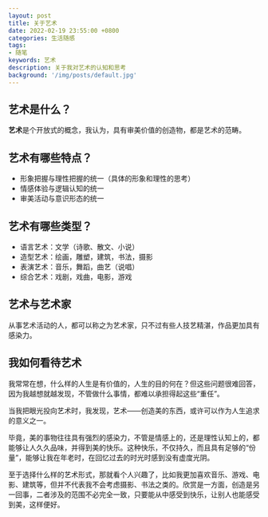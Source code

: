 ```yaml
---
layout: post
title: 关于艺术
date: 2022-02-19 23:55:00 +0800
categories: 生活随感
tags:
- 随笔
keywords: 艺术
description: 关于我对艺术的认知和思考
background: '/img/posts/default.jpg'
---
```


## 艺术是什么？

**艺术**是个开放式的概念，我认为，具有审美价值的创造物，都是艺术的范畴。

## 艺术有哪些特点？

- 形象把握与理性把握的统一（具体的形象和理性的思考）
- 情感体验与逻辑认知的统一
- 审美活动与意识形态的统一

## 艺术有哪些类型？

- 语言艺术：文学（诗歌、散文、小说）
- 造型艺术：绘画，雕塑，建筑，书法，摄影
- 表演艺术：音乐，舞蹈，曲艺（说唱）
- 综合艺术：戏剧，戏曲，电影，游戏

## 艺术与艺术家

从事艺术活动的人，都可以称之为艺术家，只不过有些人技艺精湛，作品更加具有感染力。

## 我如何看待艺术

我常常在想，什么样的人生是有价值的，人生的目的何在？但这些问题很难回答，因为我越想就越发现，不管做什么事情，都难以承担得起这些“重任”。

当我把眼光投向艺术时，我发现，艺术——创造美的东西，或许可以作为人生追求的意义之一。

毕竟，美的事物往往具有强烈的感染力，不管是情感上的，还是理性认知上的，都能够让人久久品味，并得到美的快乐。这种快乐，不仅持久，而且具有足够的“份量”，能够让我在年老时，在回忆过去的时光时感到没有虚度光阴。

至于选择什么样的艺术形式，那就看个人兴趣了，比如我更加喜欢音乐、游戏、电影、建筑等，但并不代表我不会考虑摄影、书法之类的。欣赏是一方面，创造是另一回事，二者涉及的范围不必完全一致，只要能从中感受到快乐，让别人也能感受到美，这样便好。
